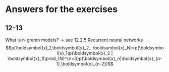# Answers for the exercises

## 12-13
What is n-gramn models? -> see 12.2.5 Recurrent neural networks  
$$p(\boldsymbol{x}_1,\boldsymbol{x}_2...\boldsymbol{x}_N)=p(\boldsymbol{x}_1)p(\boldsymbol{x}_2 | \boldsymbol{x}_1)\prod_{N}^{n=3}p(\boldsymbol{x}_n|\boldsymbol{x}_{n-1},\boldsymbol{x}_{n-2})$$
